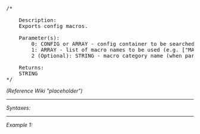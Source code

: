 <pre>/*

	Description:
	Exports config macros.

	Parameter(s):
		0: CONFIG or ARRAY - config container to be searched (e.g. configFile >> "CfgVehicles") or list of classes or classnames
		1: ARRAY - list of macro names to be used (e.g. ["MAPSIZE","NAMESOUND"])
		2 (Optional): STRING - macro category name (when param 0 is CONFIG, its classname is used by default - e.g. "CfgVehicles")

	Returns:
	STRING
*/</pre>

*(Reference Wiki "placeholder")*


---
*Syntaxes:*

<!-- [] call `BIS_fnc_diagMacros` -->

---
*Example 1:*

<!-- 
```sqf
[] call BIS_fnc_diagMacros;
``` -->
